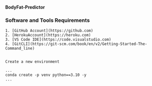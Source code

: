 #### BodyFat-Predictor

### Software and Tools Requirements


    1. [GitHub Account](https://github.com)
    2. [HerokuAccount](https://heroku.com)
    3. [VS Code IDE](https://code.visualstudio.com)
    4. [GitCLI](https://git-scm.com/book/en/v2/Getting-Started-The-Command_line)


    Create a new environment 

    ...
    conda create -p venv python==3.10 -y
    ...